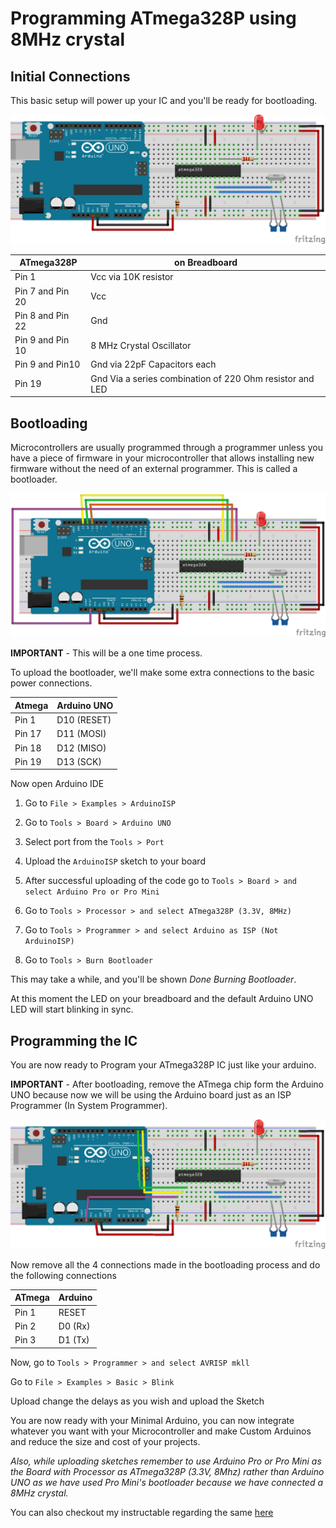 # Programming ATmega328P using 8MHz crystal

## Initial Connections
This basic setup will power up your IC and you'll be ready for bootloading.

![Initial Connections](/Circuit-Diagrams/Initial-Connections.png "Initial Connections")

|   ATmega328P      |                   on Breadboard                           |
|-------------------|-----------------------------------------------------------|
|Pin 1              |Vcc via 10K resistor                                       |
|Pin 7 and Pin 20   |Vcc                                                        |
|Pin 8 and Pin 22   |Gnd                                                        |
|Pin 9 and Pin 10   |8 MHz Crystal Oscillator                                   |
|Pin 9 and Pin10    |Gnd via 22pF Capacitors each                               |
|Pin 19             |Gnd Via a series combination of 220 Ohm resistor and LED   |


## Bootloading

Microcontrollers are usually programmed through a programmer unless you have a piece of firmware in your microcontroller that allows installing new firmware without the need of an external programmer. This is called a bootloader.

![Bootloading](/Circuit-Diagrams/Bootloading.png "Bootloading")


**IMPORTANT** - This will be a one time process.

To upload the bootloader, we'll make some extra connections to the basic power connections.

|Atmega         |   Arduino UNO     |
|---------------|-------------------|
|Pin 1          |    D10 (RESET)    |
|Pin 17         |    D11 (MOSI)     |
|Pin 18         |    D12 (MISO)     |
|Pin 19         |    D13 (SCK)      |

Now open Arduino IDE

1) Go to `File > Examples > ArduinoISP`

2) Go to `Tools > Board > Arduino UNO`

3) Select port from the `Tools > Port`

4) Upload the `ArduinoISP` sketch to your board

5) After successful uploading of the code go to `Tools > Board > and select Arduino Pro or Pro Mini`

6) Go to `Tools > Processor > and select ATmega328P (3.3V, 8MHz)`

7) Go to `Tools > Programmer > and select Arduino as ISP (Not ArduinoISP)`

8) Go to `Tools > Burn Bootloader`

This may take a while, and you'll be shown *Done Burning Bootloader*.

At this moment the LED on your breadboard and the default Arduino UNO LED will start blinking in sync.


## Programming the IC

You are now ready to Program your ATmega328P IC just like your arduino.

**IMPORTANT** - After bootloading, remove the ATmega chip form the Arduino UNO because now we will be using the Arduino board just as an ISP Programmer (In System Programmer).

![Programming](/Circuit-Diagrams/Programming.png "Programming")


Now remove all the 4 connections made in the bootloading process and do the following connections

|ATmega     |   Arduino     |
|-----------|---------------|
|Pin 1      |   RESET       |
|Pin 2      |   D0 (Rx)     |
|Pin 3      |   D1 (Tx)     |

Now, go to `Tools > Programmer > and select AVRISP mkll`

Go to `File > Examples > Basic > Blink`

Upload change the delays as you wish and upload the Sketch

You are now ready with your Minimal Arduino, you can now integrate whatever you want with your Microcontroller and make Custom Arduinos and reduce the size and cost of your projects.

*Also, while uploading sketches remember to use Arduino Pro or Pro Mini as the Board with Processor as ATmega328P (3.3V, 8Mhz) rather than Arduino UNO as we have used Pro Mini's bootloader because we have connected a 8MHz crystal.*

You can also checkout my instructable regarding the same [here](https://www.instructables.com/id/Programming-ATmega328-With-Arduino-IDE-Using-8MHz-/)
